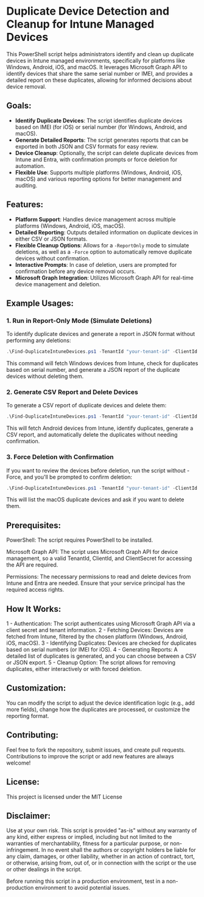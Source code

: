 # Duplicate Device Detection and Cleanup for Intune Managed Devices

This PowerShell script helps administrators identify and clean up duplicate devices in Intune managed environments, specifically for platforms like Windows, Android, iOS, and macOS. It leverages Microsoft Graph API to identify devices that share the same serial number or IMEI, and provides a detailed report on these duplicates, allowing for informed decisions about device removal.

## Goals:
- **Identify Duplicate Devices**: The script identifies duplicate devices based on IMEI (for iOS) or serial number (for Windows, Android, and macOS).
- **Generate Detailed Reports**: The script generates reports that can be exported in both JSON and CSV formats for easy review.
- **Device Cleanup**: Optionally, the script can delete duplicate devices from Intune and Entra, with confirmation prompts or force deletion for automation.
- **Flexible Use**: Supports multiple platforms (Windows, Android, iOS, macOS) and various reporting options for better management and auditing.

## Features:
- **Platform Support**: Handles device management across multiple platforms (Windows, Android, iOS, macOS).
- **Detailed Reporting**: Outputs detailed information on duplicate devices in either CSV or JSON formats.
- **Flexible Cleanup Options**: Allows for a `-ReportOnly` mode to simulate deletions, as well as a `-Force` option to automatically remove duplicate devices without confirmation.
- **Interactive Prompts**: In case of deletion, users are prompted for confirmation before any device removal occurs.
- **Microsoft Graph Integration**: Utilizes Microsoft Graph API for real-time device management and deletion.

## Example Usages:

### 1. **Run in Report-Only Mode (Simulate Deletions)**

To identify duplicate devices and generate a report in JSON format without performing any deletions:

```powershell
.\Find-DuplicateIntuneDevices.ps1 -TenantId "your-tenant-id" -ClientId "your-client-id" -ClientSecret "your-client-secret" -Platform "Windows" -ReportOnly -JsonOutput
```
This command will fetch Windows devices from Intune, check for duplicates based on serial number, and generate a JSON report of the duplicate devices without deleting them.

### 2. **Generate CSV Report and Delete Devices**

To generate a CSV report of duplicate devices and delete them:

```powershell
.\Find-DuplicateIntuneDevices.ps1 -TenantId "your-tenant-id" -ClientId "your-client-id" -ClientSecret "your-client-secret" -Platform "Android" -CsvOutput -Force
```

This will fetch Android devices from Intune, identify duplicates, generate a CSV report, and automatically delete the duplicates without needing confirmation.

### 3. Force Deletion with Confirmation

If you want to review the devices before deletion, run the script without -Force, and you'll be prompted to confirm deletion:

```powershell
.\Find-DuplicateIntuneDevices.ps1 -TenantId "your-tenant-id" -ClientId "your-client-id" -ClientSecret "your-client-secret" -Platform "macOS"
```


This will list the macOS duplicate devices and ask if you want to delete them.

## Prerequisites:

PowerShell: The script requires PowerShell to be installed.

Microsoft Graph API: The script uses Microsoft Graph API for device management, so a valid TenantId, ClientId, and ClientSecret for accessing the API are required.

Permissions: The necessary permissions to read and delete devices from Intune and Entra are needed. Ensure that your service principal has the required access rights.

## How It Works:

1 - Authentication: The script authenticates using Microsoft Graph API via a client secret and tenant information.
2 - Fetching Devices: Devices are fetched from Intune, filtered by the chosen platform (Windows, Android, iOS, macOS).
3 - Identifying Duplicates: Devices are checked for duplicates based on serial numbers (or IMEI for iOS).
4 - Generating Reports: A detailed list of duplicates is generated, and you can choose between a CSV or JSON export.
5 - Cleanup Option: The script allows for removing duplicates, either interactively or with forced deletion.

## Customization:
You can modify the script to adjust the device identification logic (e.g., add more fields), change how the duplicates are processed, or customize the reporting format.

## Contributing:
Feel free to fork the repository, submit issues, and create pull requests. Contributions to improve the script or add new features are always welcome!

## License:
This project is licensed under the MIT License

## Disclaimer:
Use at your own risk. This script is provided "as-is" without any warranty of any kind, either express or implied, including but not limited to the warranties of merchantability, fitness for a particular purpose, or non-infringement. In no event shall the authors or copyright holders be liable for any claim, damages, or other liability, whether in an action of contract, tort, or otherwise, arising from, out of, or in connection with the script or the use or other dealings in the script.

Before running this script in a production environment, test in a non-production environment to avoid potential issues.

